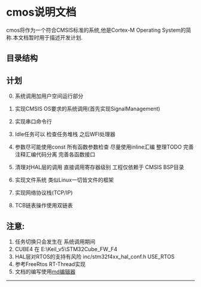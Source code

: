 # cmos说明文档
cmos将作为一个符合CMSIS标准的系统,他是Cortex-M Operating System的简称.本文档暂时用于描述开发计划.

## 目录结构

## 计划
0. 系统调用加用户空间运行部分
1. 实现CMSIS OS要求的系统调用(首先实现SignalManagement)
2. 实现串口命令行
3. Idle任务可以 检查任务堆栈 之后WFI处理器
4. 参数尽可能使用const 所有函数参数检查 尽量使用inline汇编 整理TODO 完善注释汇编代码分离 完善各函数接口

5. 清理对HAL层的调用 直接调用寄存器级别 工程仅依赖于 CMSIS BSP目录
6. 实现文件系统 类似Linux一切皆文件的框架
7. 实现网络协议栈(TCP/IP)
8. TCB链表操作使用双链表

## 注意:
1. 任务切换只会发生在 系统调用期间
2. CUBE4 在 E:\Keil\_v5\STM32Cube\_FW\_F4
3. HAL层对RTOS的支持有风险 inc/stm32f4xx\_hal\_conf.h USE\_RTOS
4. 参考FreeRtos RT-Thread实现
5. 文档的编写使用[md编辑器][1]

---------

[1]: http://write.blog.csdn.net/mdeditor

